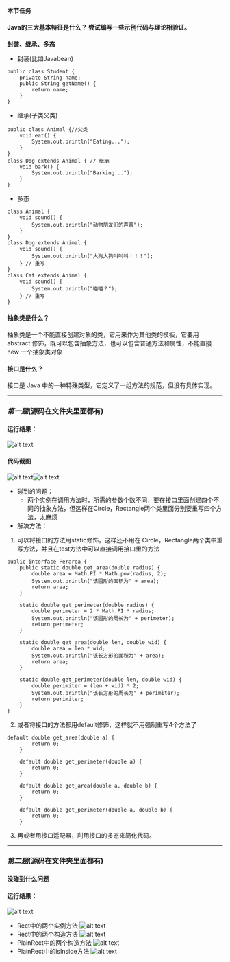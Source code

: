 ####    本节任务
####    Java的三大基本特征是什么？ 尝试编写一些示例代码与理论相验证。
**封装、继承、多态**
-   封装(比如Javabean)
```
public class Student {
    private String name; 
    public String getName() { 
        return name;
    }
}
```
-   继承(子类父类)
```
public class Animal {//父类
    void eat() { 
        System.out.println("Eating..."); 
    }
}
class Dog extends Animal { // 继承
    void bark() {
        System.out.println("Barking..."); 
    }
}
```
-   多态
```
class Animal {
    void sound() { 
        System.out.println("动物朋友们的声音"); 
    }
}
class Dog extends Animal {
    void sound() { 
        System.out.println("大狗大狗叫叫叫！！！"); 
    } // 重写
}
class Cat extends Animal {
    void sound() { 
        System.out.println("喵喵？"); 
    } // 重写
}
```
####    抽象类是什么？
抽象类是一个不能直接创建对象的类，它用来作为其他类的模板，它要用 abstract 修饰，既可以包含抽象方法，也可以包含普通方法和属性，不能直接 new 一个抽象类对象
####    接口是什么？
接口是 Java 中的一种特殊类型，它定义了一组方法的规范，但没有具体实现。

----
### *第一题*(源码在文件夹里面都有)
####    运行结果：
![alt text](image.png)
#### 代码截图
![alt text](<Screenshot 2025-03-22 195921.png>)![alt text](<Screenshot 2025-03-22 195940.png>)
-   碰到的问题：
    -   两个实例在调用方法时，所需的参数个数不同，要在接口里面创建四个不同的抽象方法，但这样在Circle，Rectangle两个类里面分别要重写四个方法，太麻烦
- 解决方法：

1. 可以将接口的方法用static修饰，这样还不用在 Circle，Rectangle两个类中重写方法，并且在test方法中可以直接调用接口里的方法
```
public interface Perarea {
    public static double get_area(double radius) {
        double area = Math.PI * Math.pow(radius, 2);
        System.out.println("该圆形的面积为" + area);
        return area;
    }

    static double get_perimeter(double radius) {
        double perimeter = 2 * Math.PI * radius;
        System.out.println("该圆形的周长为" + perimeter);
        return perimeter;
    }

    static double get_area(double len, double wid) {
        double area = len * wid;
        System.out.println("该长方形的面积为" + area);
        return area;
    }

    static double get_perimeter(double len, double wid) {
        double perimiter = (len + wid) * 2;
        System.out.println("该长方形的周长为" + perimiter);
        return perimiter;
    }
}
```
2. 或者将接口的方法都用default修饰，这样就不用强制重写4个方法了
```
default double get_area(double a) {
        return 0;
    }

    default double get_perimeter(double a) {
        return 0;
    }

    default double get_area(double a, double b) {
        return 0;
    }

    default double get_perimeter(double a, double b) {
        return 0;
    }
```

3. 再或者用接口适配器，利用接口的多态来简化代码。

----
### *第二题*(源码在文件夹里面都有)
####    没碰到什么问题
#### 运行结果：
![alt text](image-1.png)
-   Rect中的两个实例方法
![alt text](<Screenshot 2025-03-22 213254.png>)
-   Rect中的两个构造方法
![alt text](<Screenshot 2025-03-22 213315.png>)
-   PlainRect中的两个构造方法
![alt text](<Screenshot 2025-03-22 213331.png>)
-   PlainRect中的isInside方法
![alt text](<Screenshot 2025-03-22 213352.png>)

